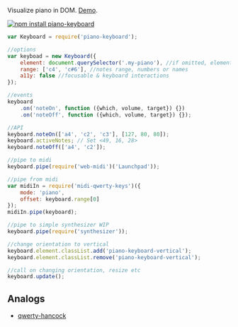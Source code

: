 Visualize piano in DOM. [Demo](http://dfcreative.github.io/piano-keyboard).

[![npm install piano-keyboard](https://nodei.co/npm/piano-keyboard.png?mini=true)](https://nodei.co/npm/piano-keyboard/)


```js
var Keyboard = require('piano-keyboard');

//options
var keyboad = new Keyboard({
	element: document.querySelector('.my-piano'), //if omitted, element is created
	range: ['c4', 'c#6'], //notes range, numbers or names
	a11y: false //focusable & keyboard interactions
});

//events
keyboard
	.on('noteOn', function ({which, volume, target}) {})
	.on('noteOff', function ({which, volume, target}) {});

//API
keyboard.noteOn(['a4', 'c2', 'c3'], [127, 80, 80]);
keyboard.activeNotes; // Set <49, 16, 28>
keyboard.noteOff(['a4', 'c2']);

//pipe to midi
keyboard.pipe(require('web-midi')('Launchpad'));

//pipe from midi
var midiIn = require('midi-qwerty-keys')({
	mode: 'piano',
	offset: keyboard.range[0]
});
midiIn.pipe(keyboard);

//pipe to simple synthesizer WIP
keyboard.pipe(require('synthesizer'));

//change orientation to vertical
keyboard.element.classList.add('piano-keyboard-vertical');
keyboard.element.classList.remove('piano-keyboard-vertical');

//call on changing orientation, resize etc
keyboard.update();
```

## Analogs

* [qwerty-hancock](https://github.com/stuartmemo/qwerty-hancock)